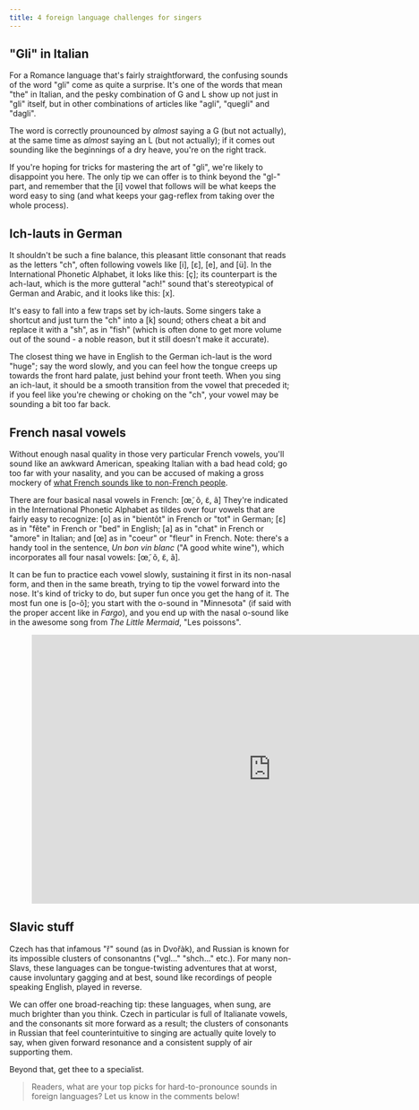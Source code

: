 ```yaml
---
title: 4 foreign language challenges for singers
---
```


## "Gli" in Italian 

For a Romance language that's fairly straightforward, the confusing sounds of the word "gli" come as quite a surprise. It's one of the words that mean "the" in Italian, and the pesky combination of G and L show up not just in "gli" itself, but in other combinations of articles like "agli", "quegli" and "dagli". 

The word is correctly prounounced by *almost* saying a G (but not actually), at the same time as *almost* saying an L (but not actually); if it comes out sounding like the beginnings of a dry heave, you're on the right track.

If you're hoping for tricks for mastering the art of "gli", we're likely to disappoint you here. The only tip we can offer is to think beyond the "gl-" part, and remember that the [i] vowel that follows will be what keeps the word easy to sing (and what keeps your gag-reflex from taking over the whole process).

## Ich-lauts in German

It shouldn't be such a fine balance, this pleasant little consonant that reads as the letters "ch", often following vowels like [i], [ɛ], [e], and [ü]. In the International Phonetic Alphabet, it loks like this: [ç]; its counterpart is the ach-laut, which is the more gutteral "ach!" sound that's stereotypical of German and Arabic, and it looks like this: [x].

It's easy to fall into a few traps set by ich-lauts. Some singers take a shortcut and just turn the "ch" into a [k] sound; others cheat a bit and replace it with a "sh", as in "fish" (which is often done to get more volume out of the sound - a noble reason, but it still doesn't make it accurate). 

The closest thing we have in English to the German ich-laut is the word "huge"; say the word slowly, and you can feel how the tongue creeps up towards the front hard palate, just behind your front teeth. When you sing an ich-laut, it should be a smooth transition from the vowel that preceded it; if you feel like you're chewing or choking on the "ch", your vowel may be sounding a bit too far back.

## French nasal vowels 

Without enough nasal quality in those very particular French vowels, you'll sound like an awkward American, speaking Italian with a bad head cold; go too far with your nasality, and you can be accused of making a gross mockery of [what French sounds like to non-French people](https://youtu.be/-r7dveDEv-I).

There are four basical nasal vowels in French: [œ̃, õ, ɛ̃, ã] They're indicated in the International Phonetic Alphabet as tildes over four vowels that are fairly easy to recognize: [o] as in "bientôt" in French or "tot" in German; [ɛ] as in "fête" in French or "bed" in English; [a] as in "chat" in French or "amore" in Italian; and [œ] as in "coeur" or "fleur" in French. Note: there's a handy tool in the sentence, *Un bon vin blanc* ("A good white wine"), which incorporates all four nasal vowels: [œ̃, õ, ɛ̃, ã]. 

It can be fun to practice each vowel slowly, sustaining it first in its non-nasal form, and then in the same breath, trying to tip the vowel forward into the nose. It's kind of tricky to do, but super fun once you get the hang of it. The most fun one is [o-õ]; you start with the o-sound in "Minnesota" (if said with the proper accent like in *Fargo*), and you end up with the nasal o-sound like in the awesome song from *The Little Mermaid*, "Les poissons".

<figure data-type="video">
<iframe width="854" height="480" src="https://www.youtube.com/embed/G0KC5AcLbWs" frameborder="0" allowfullscreen></iframe>
</figure>

## Slavic stuff 

Czech has that infamous "ř" sound (as in Dvořàk), and Russian is known for its impossible clusters of consonantns ("vgl..." "shch..." etc.). For many non-Slavs, these languages can be tongue-twisting adventures that at worst, cause involuntary gagging and at best, sound like recordings of people speaking English, played in reverse.

We can offer one broad-reaching tip: these languages, when sung, are much brighter than you think. Czech in particular is full of Italianate vowels, and the consonants sit more forward as a result; the clusters of consonants in Russian that feel counterintuitive to singing are actually quite lovely to say, when given forward resonance and a consistent supply of air supporting them.

Beyond that, get thee to a specialist.

>Readers, what are your top picks for hard-to-pronounce sounds in foreign languages? Let us know in the comments below!
